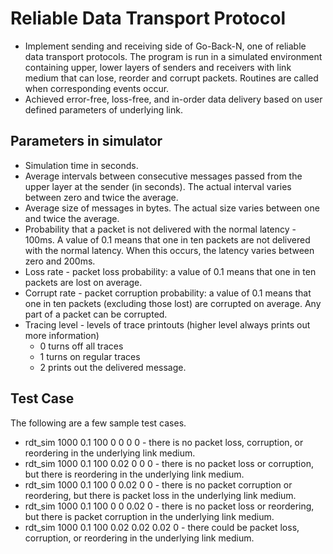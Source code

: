# Reliable Data Transport Protocol
* Implement sending and receiving side of Go-Back-N, one of reliable data transport protocols. The program is run in a simulated environment containing upper, lower layers of senders and receivers with link medium that can lose, reorder and corrupt packets. Routines are called when corresponding events occur.
* Achieved error-free, loss-free, and in-order data delivery based on user defined parameters of underlying link. 

## Parameters in simulator
* Simulation time in seconds.
* Average intervals between consecutive messages passed from the upper layer at the sender (in seconds). The actual interval varies between zero and twice the average.
* Average size of messages in bytes. The actual size varies between one and twice the average.
* Probability that a packet is not delivered with the normal latency - 100ms. A value of 0.1 means that one in ten packets are not delivered with the normal latency. When this occurs, the latency varies between zero and 200ms.
* Loss rate - packet loss probability: a value of 0.1 means that one in ten packets are lost on average.
* Corrupt rate - packet corruption probability: a value of 0.1 means that one in ten packets (excluding those lost) are corrupted on average. Any part of a packet can be corrupted.
* Tracing level - levels of trace printouts (higher level always prints out more information)
  * 0 turns off all traces
  * 1 turns on regular traces
  * 2 prints out the delivered message. 

## Test Case
The following are a few sample test cases. 
* rdt_sim 1000 0.1 100 0 0 0 0 - there is no packet loss, corruption, or reordering in the underlying link medium.
* rdt_sim 1000 0.1 100 0.02 0 0 0 - there is no packet loss or corruption, but there is reordering in the underlying link medium.
* rdt_sim 1000 0.1 100 0 0.02 0 0 - there is no packet corruption or reordering, but there is packet loss in the underlying link medium. 
* rdt_sim 1000 0.1 100 0 0 0.02 0 - there is no packet loss or reordering, but there is packet corruption in the underlying link medium. 
* rdt_sim 1000 0.1 100 0.02 0.02 0.02 0 - there could be packet loss, corruption, or reordering in the underlying link medium.

